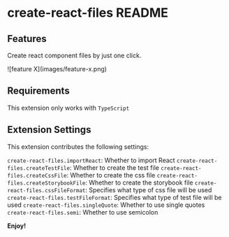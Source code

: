 # create-react-files README

## Features

Create react component files by just one click.

\!\[feature X\]\(images/feature-x.png\)

## Requirements

This extension only works with `TypeScript`

## Extension Settings

This extension contributes the following settings:

`create-react-files.importReact`: Whether to import React
`create-react-files.createTestFile`: Whether to create the test file
`create-react-files.createCssFile`: Whether to create the css file
`create-react-files.createStorybookFile`: Whether to create the storybook file
`create-react-files.cssFileFormat`: Specifies what type of css file will be used
`create-react-files.testFileFormat`: Specifies what type of test file will be used
`create-react-files.singleQuote`: Whether to use single quotes
`create-react-files.semi`: Whether to use semicolon

<!-- ## Known Issues -->

<!-- ## Release Notes -->

**Enjoy!**
